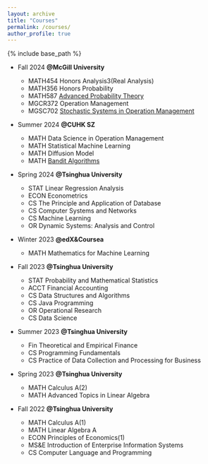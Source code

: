 ```yaml
---
layout: archive
title: "Courses"
permalink: /courses/
author_profile: true
---
```


{% include base_path %}


* Fall 2024   **@McGill University**
   * MATH454 Honors Analysis3(Real Analysis)
   * MATH356 Honors Probability
   * MATH587 [Advanced Probability Theory](https://www.problab.ca/louigi/courses/2019/math587/index.html)
   * MGCR372 Operation Management
   * MGSC702 [Stochastic Systems in Operation Management](https://www.mcgill.ca/desautels/files/desautels/mgsc-702-syllabus.pdf)

* Summer 2024 **@CUHK SZ** 
   * MATH Data Science in Operation Management
   * MATH Statistical Machine Learning
   * MATH Diffusion Model
   * MATH [Bandit Algorithms](https://tor-lattimore.com/downloads/book/book.pdf)
     
* Spring 2024 **@Tsinghua University**
   * STAT Linear Regression Analysis
   * ECON Econometrics
   * CS The Principle and Application of Database
   * CS Computer Systems and Networks
   * CS Machine Learning
   * OR Dynamic Systems: Analysis and Control

* Winter 2023 **@edX&Coursea**
  * MATH  Mathematics for Machine Learning

* Fall 2023 **@Tsinghua University**
  * STAT  Probability and Mathematical Statistics
  * ACCT Financial Accounting 
  * CS Data Structures and Algorithms
  * CS Java Programming
  * OR Operational Research
  * CS Data Science

* Summer 2023 **@Tsinghua University**
  * Fin Theoretical and Empirical Finance 
  * CS Programming Fundamentals
  * CS Practice of Data Collection and Processing for Business
    
* Spring 2023 **@Tsinghua University**
  * MATH Calculus A(2)
  * MATH Advanced Topics in Linear Algebra

* Fall 2022 **@Tsinghua University**
  * MATH Calculus A(1)
  * MATH Linear Algebra A
  * ECON Principles of Economics(1)
  * MS&E Introduction of Enterprise Information Systems
  * CS Computer Language and Programming
